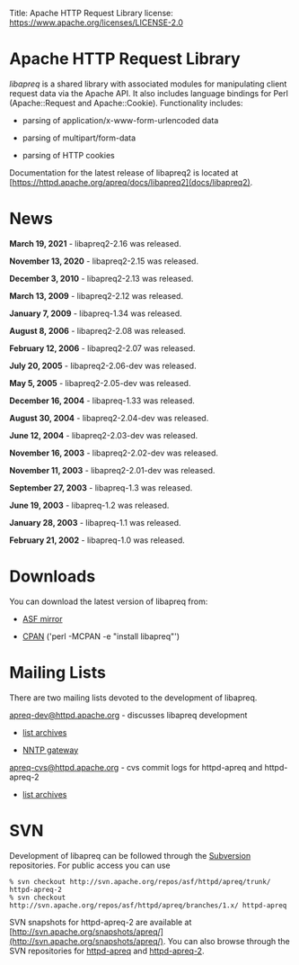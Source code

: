 Title: Apache HTTP Request Library
license: https://www.apache.org/licenses/LICENSE-2.0

# Apache HTTP Request Library #

*libapreq* is a shared library with associated modules for manipulating
client request data via the Apache API. It also includes language bindings
for Perl (Apache::Request and Apache::Cookie). Functionality includes:

- parsing of application/x-www-form-urlencoded data

- parsing of multipart/form-data

- parsing of HTTP cookies

Documentation for the latest release of libapreq2 is located at
[https://httpd.apache.org/apreq/docs/libapreq2](docs/libapreq2).

# News #

**March 19, 2021** - libapreq2-2.16 was released.

**November 13, 2020** - libapreq2-2.15 was released.

**December 3, 2010** - libapreq2-2.13 was released.

**March 13, 2009** - libapreq2-2.12 was released.

**January 7, 2009** - libapreq-1.34 was released.

**August 8, 2006** - libapreq2-2.08 was released.

**February 12, 2006** - libapreq2-2.07 was released.

**July 20, 2005** - libapreq2-2.06-dev was released.

**May 5, 2005** - libapreq2-2.05-dev was released.

**December 16, 2004** - libapreq-1.33 was released.

**August 30, 2004** - libapreq2-2.04-dev was released.

**June 12, 2004** - libapreq2-2.03-dev was released.

**November 16, 2003** - libapreq2-2.02-dev was released.

**November 11, 2003** - libapreq2-2.01-dev was released.

**September 27, 2003** - libapreq-1.3 was released.

**June 19, 2003** - libapreq-1.2 was released.

**January 28, 2003** - libapreq-1.1 was released.

**February 21, 2002** - libapreq-1.0 was released.

# Downloads #

You can download the latest version of libapreq from:

-  [ASF mirror](/apreq/download.cgi) 

-  [CPAN](http://search.cpan.org/search?mode=module&amp;query=libapreq)
('perl -MCPAN -e "install libapreq"')

# Mailing Lists #

There are two mailing lists devoted to the development of libapreq.

[apreq-dev@httpd.apache.org](mailto:apreq-dev-subscribe@httpd.apache.org) -
discusses libapreq development

-  [list
archives](http://marc.theaimsgroup.com/?l=apreq-dev&amp;r=1&amp;w=2) 

-  [NNTP gateway](nntp://news.gmane.org/gmane.comp.apache.apreq) 

[apreq-cvs@httpd.apache.org](mailto:apreq-cvs-subscribe@httpd.apache.org) -
cvs commit logs for httpd-apreq and httpd-apreq-2

-  [list
archives](http://marc.theaimsgroup.com/?l=apreq-cvs&amp;r=1&amp;w=2) 

# SVN #

Development of libapreq can be followed through the
[Subversion](http://subversion.apache.org/) repositories. For public access
you can use

    % svn checkout http://svn.apache.org/repos/asf/httpd/apreq/trunk/ httpd-apreq-2
    % svn checkout http://svn.apache.org/repos/asf/httpd/apreq/branches/1.x/ httpd-apreq

SVN snapshots for httpd-apreq-2 are available at
[http://svn.apache.org/snapshots/apreq/](http://svn.apache.org/snapshots/apreq/).
You can also browse through the SVN repositories for
[httpd-apreq](http://svn.apache.org/viewcvs.cgi/httpd/apreq/branches/1.x/)
and [httpd-apreq-2](http://svn.apache.org/viewcvs.cgi/httpd/apreq/trunk/).

